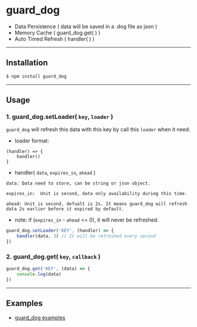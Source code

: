 # guard_dog

+ Data Persistence ( data will be saved in a .dog file as json )
+ Memory Cache ( guard_dog.get( ) )
+ Auto Timed Refresh ( handler( ) )

---
## Installation

```bash
$ npm install guard_dog
```
---
## Usage

### 1. guard_dog.setLoader( `key`, `loader` )

`guard_dog` will refresh this data with this key by call this `loader` when it need.
+ loader format:
```
(handler) => {
    handler()
}
```

+ handler( `data`, `expires_in`, `ahead` )
```
data: Data need to store, can be string or json object.

expires_in:  Unit is second, data only availability during this time.

ahead: Unit is second, defualt is 2s. It means guard_dog will refresh data 2s earlier before it expired by default.
```

+ note: if (`expires_in` - `ahead` <= 0), it will never be refreshed.

``` js
guard_dog.setLoader('KEY', (handler) => {
    handler(data, 3) // It will be refreshed every second
})
```

### 2. guard_dog.get( `key`, `callback` )

``` js
guard_dog.get('KEY', (data) => {
    console.log(data)
})
```
---
## Examples
+ [guard_dog examples](https://github.com/ELSS-ZION/guard_dog-for-node/tree/master/examples)